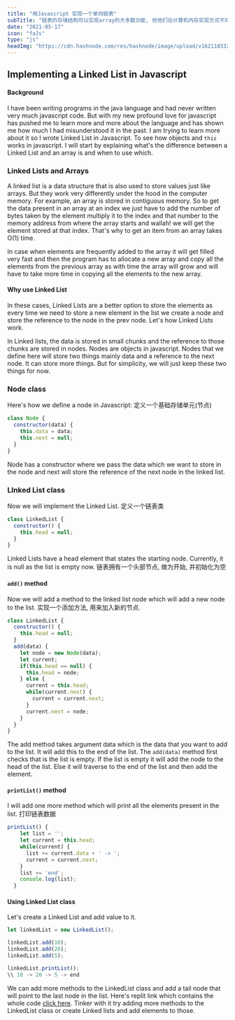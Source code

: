 ```yaml
---
title: "用Javascript 实现一个单向链表"
subTitle: "链表的存储结构可以实现array的大多数功能, 但他们在计算机内存实现方式不同, 数组的存储是连续的, 使用索引值来直接获取数据, 我们将多种元素, 所以获取数组内的值为O(1), 非常快, 而链表在查询时比较慢, 但插入和移除的速度非常快"
date: "2021-05-17"
icon: "faJs"
type: "js"
headImg: "https://cdn.hashnode.com/res/hashnode/image/upload/v1621103320118/ufcmMcwN_.jpeg?w=1600&h=840&fit=crop&crop=entropy&auto=compress"
---
```


## Implementing a Linked List in Javascript

#### Background

I have been writing programs in the java language and had never written very much javascript code. But with my new profound love for javascript has pushed me to learn more and more about the language and has shown me how much I had misunderstood it in the past. I am trying to learn more about it so I wrote Linked List in Javascript. To see how objects and `this` works in javascript. I will start by explaining what's the difference between a Linked List and an array is and when to use which.

### Linked Lists and Arrays

A linked list is a data structure that is also used to store values just like arrays. But they work very differently under the hood in the computer memory. For example, an array is stored in contiguous memory. So to get the data present in an array at an index we just have to add the number of bytes taken by the element multiply it to the index and that number to the memory address from where the array starts and wallah! we will get the element stored at that index. That's why to get an item from an array takes O(1) time.

In case when elements are frequently added to the array it will get filled very fast and then the program has to allocate a new array and copy all the elements from the previous array as with time the array will grow and will have to take more time in copying all the elements to the new array.

#### Why use Linked List

In these cases, Linked Lists are a better option to store the elements as every time we need to store a new element in the list we create a node and store the reference to the node in the prev node. Let's how Linked Lists work.

In Linked lists, the data is stored in small chunks and the reference to those chunks are stored in nodes. Nodes are objects in javascript. Nodes that we define here will store two things mainly data and a reference to the next node. It can store more things. But for simplicity, we will just keep these two things for now.

### Node class

Here's how we define a node in Javascript:
定义一个基础存储单元(节点)

```js
class Node {
  constructor(data) {
    this.data = data;
    this.next = null; 
  }
}
```

Node has a constructor where we pass the data which we want to store in the node and next will store the reference of the next node in the linked list.

### LInked List class

Now we will implement the Linked List.
定义一个链表类

```js
class LinkedList {
  constructor() {
    this.head = null;
  }
}
```

Linked Lists have a head element that states the starting node. Currently, it is null as the list is empty now.
链表拥有一个头部节点, 做为开始, 并初始化为空

#### `add()` method

Now we will add a method to the linked list node which will add a new node to the list.
实现一个添加方法, 用来加入新的节点.

```js
class LinkedList {
  constructor() {
    this.head = null;
  }
  add(data) {
    let node = new Node(data);
    let current;
    if(this.head == null) {
      this.head = node;
    } else {
      current = this.head;
      while(current.next) {
        current = current.next;
      }
      current.next = node;
    }
  }
}
```

The add method takes argument data which is the data that you want to add to the list. It will add this to the end of the list. The `add(data)` method first checks that is the list is empty. If the list is empty it will add the node to the head of the list. Else it will traverse to the end of the list and then add the element.

#### `printList()` method

I will add one more method which will print all the elements present in the list.
打印链表数据

```js
printList() {
    let list = '';
    let current = this.head;
    while(current) {
      list += current.data + ' -> ';
      current = current.next;
    }
    list += 'end';
    console.log(list);
  }
```

#### Using Linked List class

Let's create a Linked List and add value to it.

```js
let linkedList = new LinkedList();

linkedList.add(10);
linkedList.add(20);
linkedList.add(5);

linkedList.printList();
\\ 10 -> 20 -> 5 -> end
```

We can add more methods to the LinkedList class and add a tail node that will point to the last node in the list. Here's replit link which contains the whole code [click here](https://replit.com/@yashwant9263/linkedlist#index.js). Tinker with it try adding more methods to the LinkedList class or create Linked lists and add elements to those.